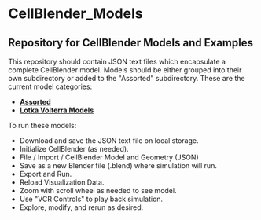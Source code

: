 # CellBlender_Models
## Repository for CellBlender Models and Examples

This repository should contain JSON text files which encapsulate a complete CellBlender model.
Models should be either grouped into their own subdirectory or added to the "Assorted" subdirectory.
These are the current model categories:

* **[Assorted](Assorted)**
* **[Lotka Volterra Models](Lotka_Volterra)**

To run these models:

* Download and save the JSON text file on local storage.
* Initialize CellBlender (as needed).
* File / Import / CellBlender Model and Geometry (JSON)
* Save as a new Blender file (.blend) where simulation will run.
* Export and Run.
* Reload Visualization Data.
* Zoom with scroll wheel as needed to see model.
* Use "VCR Controls" to play back simulation.
* Explore, modify, and rerun as desired.
